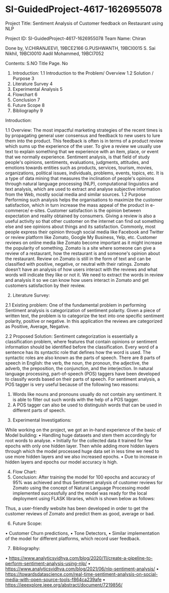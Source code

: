 # SI-GuidedProject-4617-1626955078
Project Title: 
   Sentiment Analysis of Customer feedback on Restaurant using NLP

Project ID:  SI-GuidedProject-4617-1626955078
Team Name: Chiran


Done by,
V.CHIRANJEEVI, 19BCE2166
G.PUSHWANTH, 19BCI0015
S. Sai Nikhil, 19BCI0010
Aadil Mohammed, 19BCI7052









Contents:
S.NO	Title	Page. No
1.	Introduction:
1.1 Introduction to the Problem/ Overview
1.2 Solution / Purpose	3
2.	Literature Survey	4
3.	Experimental Analysis	5
4.	Flowchart	6
5.	Conclusion	7
6.	Future Scope	8
7.	Bibliography	9


Introduction:

1.1 Overview:
	The most impactful marketing strategies of the recent times is by propagating general user consensus and feedback to new users to lure them into the product. This feedback is often is in terms of a product review which sums up the experience of the user. To give a review we usually use text to explain something that we experience with an item, place, or event that we normally experience.
	Sentiment analysis, is that field of study people's opinions, sentiments, evaluations, judgments, attitudes, and emotions towards entities such as products, services, tourism, movies, organizations, political issues, individuals, problems, events, topics, etc. It is a type of data mining that measures the inclination of people's opinions through natural language processing (NLP), computational linguistics and text analysis, which are used to extract and analyse subjective information from the Web, mostly social media and similar sources. 
1.2 Purpose
	Performing such analysis helps the organisations to maximize the customer satisfaction, which in turn increase the mass appeal of the product in e-commerce/ e-sites. Customer satisfaction is the opinion between expectation and reality obtained by consumers. Giving a review is also a useful activity so that other customer on the internet can find out something else and see opinions about things and its satisfaction.
	Commonly, most people express their opinion through social media like Facebook and Twitter or review platform like Zomato, Google My Business, Yelp, etc. Customer reviews on online media like Zomato become important as it might increase the popularity of something. Zomato is a site where someone can give a review of a restaurant, how the restaurant is and someone's opinion about the restaurant. Review on Zomato is still in the form of text and can be classified with positive, negative, or neutral with their ratings. Zomato doesn’t have an analysis of how users interact with the reviews and what words will indicate they like or not it. We need to extract the words in review and analysis it so we can know how users interact in Zomato and get customers satisfaction by their review.

2. Literature Survey:

2.1 Existing problem:
	One of the fundamental problem in performing Sentiment analysis is categorization of sentiment polarity. Given a piece of written text, the problem is to categorize the text into one specific sentiment polarity, positive or negative. In this application the reviews are categorized as Positive, Average, Negative.
	
2.2 Proposed Solution:
	 Sentiment categorization is essentially a classification problem, where features that contain opinions or sentiment information should be identified before the classification. Every word of a sentence has its syntactic role that defines how the word is used. The syntactic roles are also known as the parts of speech. 
	There are 8 parts of speech in English: the verb, the noun, the pronoun, the adjective, the adverb, the preposition, the conjunction, and the interjection. In natural language processing, part-of-speech (POS) taggers have been developed to classify words based on their parts of speech. For sentiment analysis, a POS tagger is very useful because of the following two reasons: 
1) Words like nouns and pronouns usually do not contain any sentiment. It is able to filter out such words with the help of a POS tagger.
 2) A POS tagger can also be used to distinguish words that can be used in different parts of speech.

3. Experimental Investigations:

While working on the project, we got an in-hand experience of the basic of Model building:
•	Handling huge datasets and stem them accordingly for root words to analyse.
•	Initially for the collected data it trained for few epochs with only one hidden layer. Then while adding more hidden layers through which the model processed huge data set in less time we need to use more hidden layers and we also increased epochs.
•	Due to increase in hidden layers and epochs our model accuracy is high.





4. Flow Chart:
5. Conclusion:
	After training the model for 100 epochs and accuracy of 95% was achieved and thus Sentiment analysis of customer reviews for Zomato using the concept of Natural Language Processing model implemented successfully and the model was ready for the local deployment using FLASK libraries, which is shown below as follows:



Thus, a user-friendly website has been developed in order to get the customer reviews of Zomato and predict them as good, average or bad.

6. Future Scope:

•	Customer Churn predictions,
•	Tone Detectors,
•	Similar implementation of the model for different platforms, which record user feedback.




7. Bibliography:


•	https://www.analyticsvidhya.com/blog/2020/11/create-a-pipeline-to-perform-sentiment-analysis-using-nlp/
•	https://www.analyticsvidhya.com/blog/2021/06/nlp-sentiment-analysis/
•	https://towardsdatascience.com/real-time-sentiment-analysis-on-social-media-with-open-source-tools-f864ca239afe
•	https://ieeexplore.ieee.org/abstract/document/7219856/
